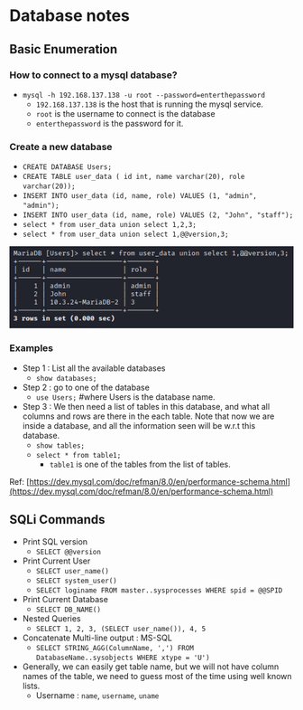 # Database notes

## Basic Enumeration

### How to connect to a mysql database?

* `mysql -h 192.168.137.138 -u root --password=enterthepassword`
  * `192.168.137.138` is the host that is running the mysql service.
  * `root` is the username to connect is the database
  * `enterthepassword` is the password for it.

### Create a new database

* `CREATE DATABASE Users;`
* `CREATE TABLE user_data ( id int, name varchar(20), role varchar(20));`
* `INSERT INTO user_data (id, name, role) VALUES (1, "admin", "admin");`
* `INSERT INTO user_data (id, name, role) VALUES (2, "John", "staff");`
* `select * from user_data union select 1,2,3;`
* `select * from user_data union select 1,@@version,3;`

![](../../.gitbook/assets/image%20%28107%29.png)

### Examples

* Step 1 : List all the available databases
  * `show databases;`
* Step 2 : go to one of the database
  * `use Users;`      \#where Users is the database name.
* Step 3 : We then need a list of tables in this database, and what all columns and rows are there in the each table. Note that now we are inside a database, and all the information seen will be w.r.t this database.
  * `show tables;`
  * `select * from table1;`
    * `table1` is one of the tables from the list of tables.

Ref: [https://dev.mysql.com/doc/refman/8.0/en/performance-schema.html](https://dev.mysql.com/doc/refman/8.0/en/performance-schema.html)

## SQLi Commands

* Print SQL version
  * `SELECT @@version`
* Print Current User
  * `SELECT user_name()`
  * `SELECT system_user()`
  * `SELECT loginame FROM master..sysprocesses WHERE spid = @@SPID`
* Print Current Database
  * `SELECT DB_NAME()`
* Nested Queries
  * `SELECT 1, 2, 3, (SELECT user_name()), 4, 5` 
* Concatenate Multi-line output : MS-SQL
  * `SELECT STRING_AGG(ColumnName, ',') FROM DatabaseName..sysobjects WHERE xtype = 'U')`
* Generally, we can easily get table name, but we will not have column names of the table, we need to guess most of the time using well known lists.
  * Username : `name`, `username`, `uname`

 

